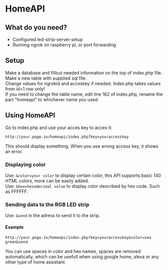 # HomeAPI
## What do you need?
- Configured led-strip-server setup
- Running ngrok on raspberry pi, or port forwarding
## Setup
Make a database and fillout needed information on the top of index.php file.  
Make a new table with supplied sql file.  
Change values for ngrokid and acceskey if needed. 
Index.php takes values from id=1 row only!  
If you need to change the table name, edit line 162 of index.php, rename the part "homeapi" to whichever name you used.
## Using HomeAPI
Go to index.php and use your acces key to acces it:  
```
http://your.page.io/homeapi/index.php?key=youraccesskey
```
This should display something. When you use wrong access key, it shows an error.
### Displaying color
Use: `&color=your color` to display certain color, this API supports basic 140 HTML colors, more can be easily added.  
Use: `&hex=hexadecimal value` to display color described by hex code. Such as FFFFFF.
### Sending data to the RGB LED strip
Use: `&send` in the adress to send it to the strip.
#### Example
```
http://your.page.io/homeapi/index.php?key=youraccesskey&color=sea green&send
```
You can use spaces in color and hex names, spaces are removed automatically, which can be usefull when using google home, alexa or any other type of home assistant.
